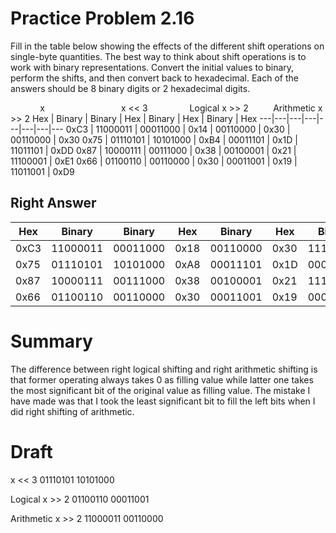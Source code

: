 # Practice Problem 2.16
Fill in the table below showing the effects of the different shift operations on single-byte quantities. The best way to think about shift operations is to work with binary representations. Convert the initial values to binary, perform the shifts, and then convert back to hexadecimal. Each of the answers should be 8 binary digits or 2 hexadecimal digits.

&nbsp;&nbsp;&nbsp;&nbsp;&nbsp;&nbsp;&nbsp;&nbsp;&nbsp;&nbsp;&nbsp;&nbsp;x&nbsp;&nbsp;&nbsp;&nbsp;&nbsp;&nbsp;&nbsp;&nbsp;&nbsp;&nbsp;&nbsp;&nbsp;&nbsp;&nbsp;&nbsp;&nbsp;&nbsp;&nbsp;&nbsp;&nbsp;&nbsp;&nbsp;&nbsp;&nbsp;&nbsp;&nbsp;&nbsp;&nbsp;&nbsp;&nbsp;&nbsp;x << 3 &nbsp;&nbsp;&nbsp;&nbsp;&nbsp;&nbsp;&nbsp;&nbsp;&nbsp;&nbsp;&nbsp;&nbsp;&nbsp;&nbsp;&nbsp;&nbsp;Logical x >> 2 &nbsp;&nbsp;&nbsp;&nbsp;&nbsp;&nbsp;&nbsp;&nbsp;&nbsp;Arithmetic x >> 2 
Hex | Binary | Binary | Hex | Binary | Hex | Binary | Hex
---|---|---|---|---|---|---|---
0xC3 | 11000011 | 00011000 | 0x14 | 00110000 | 0x30 | 00110000 | 0x30
0x75 | 01110101 | 10101000 | 0xB4 | 00011101 | 0x1D | 11011101 | 0xDD
0x87 | 10000111 | 00111000 | 0x38 | 00100001 | 0x21 | 11100001 | 0xE1
0x66 | 01100110 | 00110000 | 0x30 | 00011001 | 0x19 | 11011001 | 0xD9

## Right Answer
Hex | Binary | Binary | Hex | Binary | Hex | Binary | Hex
---|---|---|---|---|---|---|---
0xC3 | 11000011 | 00011000 | 0x18 | 00110000 | 0x30 | 11110000 | 0xF0
0x75 | 01110101 | 10101000 | 0xA8 | 00011101 | 0x1D | 00011101 | 0x1D
0x87 | 10000111 | 00111000 | 0x38 | 00100001 | 0x21 | 11100001 | 0xE1
0x66 | 01100110 | 00110000 | 0x30 | 00011001 | 0x19 | 00011001 | 0x19

# Summary
The difference between right logical shifting and right arithmetic shifting is that former operating always takes 0 as filling value while latter one takes the most significant bit  of the original value as filling value. The mistake I have made was that I took the least significant bit to fill the left bits when I did right shifting of arithmetic.

# Draft
x << 3
01110101
   10101000

Logical x >> 2
  01100110
00011001

Arithmetic x >> 2
  11000011
00110000